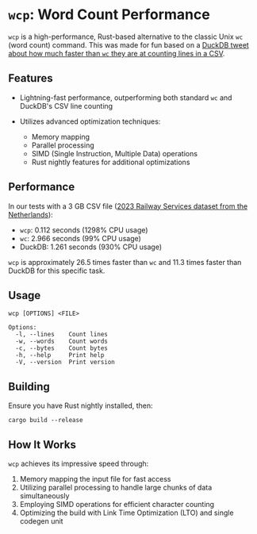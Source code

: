 # `wcp`: Word Count Performance

`wcp` is a high-performance, Rust-based alternative to the classic Unix `wc` (word count) command. This was made for fun based on a [DuckDB tweet about how much faster than `wc` they are at  counting lines in a CSV](https://x.com/duckdb/status/1863612554896941404).

## Features

- Lightning-fast performance, outperforming both standard `wc` and DuckDB's CSV line counting

- Utilizes advanced optimization techniques:
  - Memory mapping
  - Parallel processing
  - SIMD (Single Instruction, Multiple Data) operations
  - Rust nightly features for additional optimizations

## Performance

In our tests with a 3 GB CSV file ([2023 Railway Services dataset from the Netherlands](https://duckdb.org/2024/05/31/analyzing-railway-traffic-in-the-netherlands.html)):

- `wcp`: 0.112 seconds (1298% CPU usage)
- `wc`: 2.966 seconds (99% CPU usage)
- DuckDB: 1.261 seconds (930% CPU usage)

`wcp` is approximately 26.5 times faster than `wc` and 11.3 times faster than DuckDB for this specific task.

## Usage

```
wcp [OPTIONS] <FILE>

Options:
  -l, --lines    Count lines
  -w, --words    Count words
  -c, --bytes    Count bytes
  -h, --help     Print help
  -V, --version  Print version
```

## Building

Ensure you have Rust nightly installed, then:

```
cargo build --release
```

## How It Works

`wcp` achieves its impressive speed through:

1. Memory mapping the input file for fast access
2. Utilizing parallel processing to handle large chunks of data simultaneously
3. Employing SIMD operations for efficient character counting
4. Optimizing the build with Link Time Optimization (LTO) and single codegen unit
